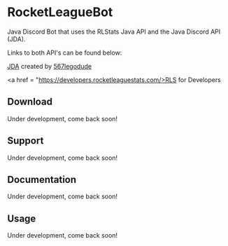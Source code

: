 # RocketLeagueBot

Java Discord Bot that uses the RLStats Java API and the Java Discord API (JDA).

Links to both API's can be found below:

<a href = "https://github.com/DV8FromTheWorld/JDA">JDA</a> created by <a href = "https://github.com/567legodude">567legodude</a>

<a href = "https://developers.rocketleaguestats.com/>RLS for Developers</a>

## Download

Under development, come back soon!

## Support

Under development, come back soon!

## Documentation

Under development, come back soon!

## Usage

Under development, come back soon!
